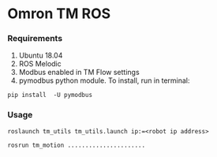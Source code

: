 # Omron TM ROS
### Requirements
1. Ubuntu 18.04
2. ROS Melodic
3. Modbus enabled in TM Flow settings 
4. pymodbus python module. To install, run in terminal:
```
pip install  -U pymodbus
```
### Usage
```
roslaunch tm_utils tm_utils.launch ip:=<robot ip address>
```
```
rosrun tm_motion ......................
```
